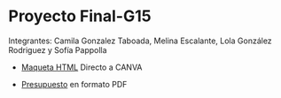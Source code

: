 # Proyecto Final-G15
Integrantes: Camila Gonzalez Taboada, Melina Escalante, Lola González Rodriguez y Sofía Pappolla 

- [Maqueta HTML](https://www.canva.com/design/DAFOEh5uGsk/GVMAianl-voJcCComQRPuw/edit?utm_content=DAFOEh5uGsk&utm_campaign=designshare&utm_medium=link2&utm_source=sharebutton)
  Directo a CANVA
  
- [Presupuesto](http://spappolla.pythonanywhere.com/) en formato PDF
